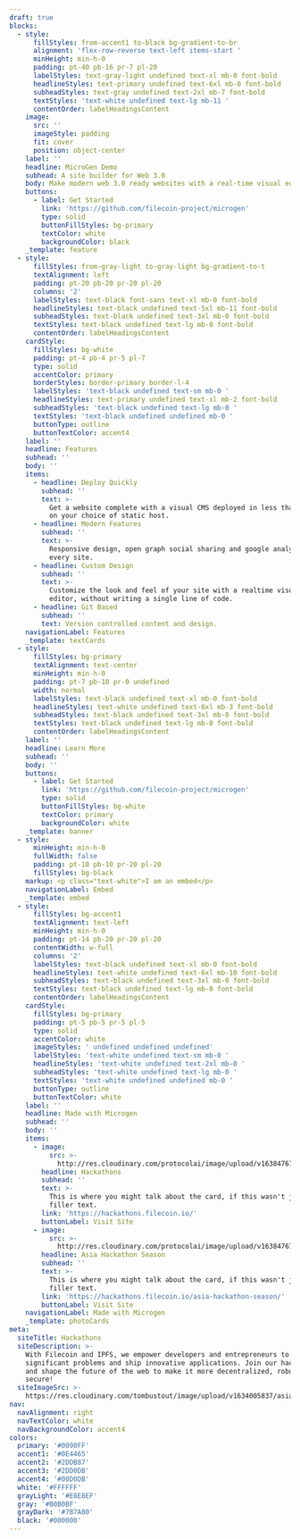 ```yaml
---
draft: true
blocks:
  - style:
      fillStyles: from-accent1 to-black bg-gradient-to-br
      alignment: 'flex-row-reverse text-left items-start '
      minHeight: min-h-0
      padding: pt-40 pb-16 pr-7 pl-20
      labelStyles: text-gray-light undefined text-xl mb-0 font-bold
      headlineStyles: text-primary undefined text-6xl mb-0 font-bold
      subheadStyles: text-gray undefined text-2xl mb-7 font-bold
      textStyles: 'text-white undefined text-lg mb-11 '
      contentOrder: labelHeadingsContent
    image:
      src: ''
      imageStyle: padding
      fit: cover
      position: object-center
    label: ''
    headline: MicroGen Demo
    subhead: A site builder for Web 3.0
    body: Make modern web 3.0 ready websites with a real-time visual editor.
    buttons:
      - label: Get Started
        link: 'https://github.com/filecoin-project/microgen'
        type: solid
        buttonFillStyles: bg-primary
        textColor: white
        backgroundColor: black
    _template: feature
  - style:
      fillStyles: from-gray-light to-gray-light bg-gradient-to-t
      textAlignment: left
      padding: pt-20 pb-20 pr-20 pl-20
      columns: '2'
      labelStyles: text-black font-sans text-xl mb-0 font-bold
      headlineStyles: text-black undefined text-5xl mb-11 font-bold
      subheadStyles: text-black undefined text-3xl mb-0 font-bold
      textStyles: text-black undefined text-lg mb-0 font-bold
      contentOrder: labelHeadingsContent
    cardStyle:
      fillStyles: bg-white
      padding: pt-4 pb-4 pr-5 pl-7
      type: solid
      accentColor: primary
      borderStyles: border-primary border-l-4
      labelStyles: 'text-black undefined text-sm mb-0 '
      headlineStyles: text-primary undefined text-xl mb-2 font-bold
      subheadStyles: 'text-black undefined text-lg mb-0 '
      textStyles: 'text-black undefined undefined mb-0 '
      buttonType: outline
      buttonTextColor: accent4
    label: ''
    headline: Features
    subhead: ''
    body: ''
    items:
      - headline: Deploy Quickly
        subhead: ''
        text: >-
          Get a website complete with a visual CMS deployed in less than an hour
          on your choice of static host.
      - headline: Modern Features
        subhead: ''
        text: >-
          Responsive design, open graph social sharing and google analytics on
          every site.
      - headline: Custom Design
        subhead: ''
        text: >-
          Customize the look and feel of your site with a realtime visual
          editor, without writing a single line of code.
      - headline: Git Based
        subhead: ''
        text: Version controlled content and design.
    navigationLabel: Features
    _template: textCards
  - style:
      fillStyles: bg-primary
      textAlignment: text-center
      minHeight: min-h-0
      padding: pt-7 pb-10 pr-0 undefined
      width: normal
      labelStyles: text-black undefined text-xl mb-0 font-bold
      headlineStyles: text-white undefined text-6xl mb-3 font-bold
      subheadStyles: text-black undefined text-3xl mb-0 font-bold
      textStyles: text-black undefined text-lg mb-0 font-bold
      contentOrder: labelHeadingsContent
    label: ''
    headline: Learn More
    subhead: ''
    body: ''
    buttons:
      - label: Get Started
        link: 'https://github.com/filecoin-project/microgen'
        type: solid
        buttonFillStyles: bg-white
        textColor: primary
        backgroundColor: white
    _template: banner
  - style:
      minHeight: min-h-0
      fullWidth: false
      padding: pt-10 pb-10 pr-20 pl-20
      fillStyles: bg-black
    markup: <p class="text-white">I am an embed</p>
    navigationLabel: Embed
    _template: embed
  - style:
      fillStyles: bg-accent1
      textAlignment: text-left
      minHeight: min-h-0
      padding: pt-14 pb-20 pr-20 pl-20
      contentWidth: w-full
      columns: '2'
      labelStyles: text-black undefined text-xl mb-0 font-bold
      headlineStyles: text-white undefined text-6xl mb-10 font-bold
      subheadStyles: text-black undefined text-3xl mb-0 font-bold
      textStyles: text-black undefined text-lg mb-0 font-bold
      contentOrder: labelHeadingsContent
    cardStyle:
      fillStyles: bg-primary
      padding: pt-5 pb-5 pr-5 pl-5
      type: solid
      accentColor: white
      imageStyles: ' undefined undefined undefined'
      labelStyles: 'text-white undefined text-sm mb-0 '
      headlineStyles: 'text-white undefined text-2xl mb-0 '
      subheadStyles: 'text-white undefined text-lg mb-0 '
      textStyles: 'text-white undefined undefined mb-0 '
      buttonType: outline
      buttonTextColor: white
    label: ''
    headline: Made with Microgen
    subhead: ''
    body: ''
    items:
      - image:
          src: >-
            http://res.cloudinary.com/protocolai/image/upload/v1638476735/hackathons_z7pwah.png
        headline: Hackathons
        subhead: ''
        text: >-
          This is where you might talk about the card, if this wasn't just
          filler text.
        link: 'https://hackathons.filecoin.io/'
        buttonLabel: Visit Site
      - image:
          src: >-
            http://res.cloudinary.com/protocolai/image/upload/v1638476723/asia-season_sn2gv8.png
        headline: Asia Hackathon Season
        subhead: ''
        text: >-
          This is where you might talk about the card, if this wasn't just
          filler text.
        link: 'https://hackathons.filecoin.io/asia-hackathon-season/'
        buttonLabel: Visit Site
    navigationLabel: Made with Microgen
    _template: photoCards
meta:
  siteTitle: Hackathons
  siteDescription: >-
    With Filecoin and IPFS, we empower developers and entrepreneurs to solve
    significant problems and ship innovative applications. Join our hackathons
    and shape the future of the web to make it more decentralized, robust, and
    secure!
  siteImageSrc: >-
    https://res.cloudinary.com/tombustout/image/upload/v1634005837/asia-hackathon-hero_isb8ak.png
nav:
  navAlignment: right
  navTextColor: white
  navBackgroundColor: accent4
colors:
  primary: '#0090FF'
  accent1: '#0E4465'
  accent2: '#2DDB87'
  accent3: '#2DD0DB'
  accent4: '#00D0DB'
  white: '#FFFFFF'
  grayLight: '#E8E8EF'
  gray: '#B0B0BF'
  grayDark: '#7B7A80'
  black: '#000000'
---
```


